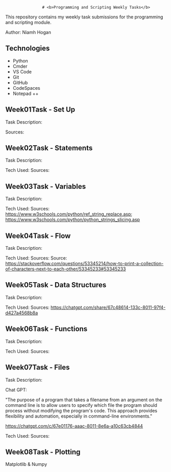                     # <b>Programming and Scripting Weekly Tasks</b>

This repository contains my weekly task submissions for the programming and scripting module.

Author: Niamh Hogan

## Technologies

- Python
- Cmder
- VS Code
- Git 
- GitHub
- CodeSpaces
- Notepad ++

## Week01Task - Set Up
Task Description:

Sources:

## Week02Task - Statements
Task Description:

Tech Used:
Sources:

## Week03Task - Variables
Task Description:

Tech Used:
Sources: https://www.w3schools.com/python/ref_string_replace.asp; https://www.w3schools.com/python/python_strings_slicing.asp

## Week04Task - Flow
Task Description:

Tech Used:
Sources: Source: https://stackoverflow.com/questions/53345214/how-to-print-a-collection-of-characters-next-to-each-other/53345233#53345233

## Week05Task - Data Structures
Task Description:

Tech Used:
Sources: https://chatgpt.com/share/67c48614-133c-8011-97f4-d427a4568b8a

## Week06Task - Functions
Task Description:

Tech Used:
Sources:


## Week07Task - Files
Task Description:

Chat GPT:

"The purpose of a program that takes a filename from an argument on the command line is to allow users to specify which file the program should process without modifying the program's code. This approach provides flexibility and automation, especially in command-line environments."

https://chatgpt.com/c/67e01176-aaac-8011-8e6a-a10c63cb4844

Tech Used:
Sources:

## Week08Task - Plotting

Matplotlib & Numpy
